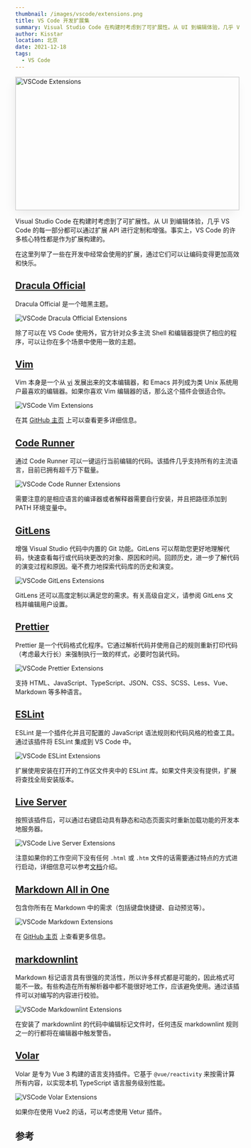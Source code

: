 ```yaml
---
thumbnail: /images/vscode/extensions.png
title: VS Code 开发扩展集
summary: Visual Studio Code 在构建时考虑到了可扩展性。从 UI 到编辑体验，几乎 VS Code 的每一部分都可以通过扩展 API 进行定制和增强。事实上，VS Code 的许多核心特性都是作为扩展构建的。
author: Kisstar
location: 北京
date: 2021-12-18
tags:
  - VS Code
---
```


<img :src="$withBase('/images/vscode/extensions.png')" alt="VSCode Extensions" style="width: 100%; height: 300px; box-shadow: rgba(0, 0, 0, 0.1) -4px 9px 25px -6px;">

Visual Studio Code 在构建时考虑到了可扩展性。从 UI 到编辑体验，几乎 VS Code 的每一部分都可以通过扩展 API 进行定制和增强。事实上，VS Code 的许多核心特性都是作为扩展构建的。

在这里列举了一些在开发中经常会使用的扩展，通过它们可以让编码变得更加高效和快乐。

## [Dracula Official](https://marketplace.visualstudio.com/items?itemName=dracula-theme.theme-dracula)

Dracula Official 是一个暗黑主题。

<img :src="$withBase('/images/vscode/extensions/dracula-official.png')" alt="VSCode Dracula Official Extensions">

除了可以在 VS Code 使用外，官方针对众多主流 Shell 和编辑器提供了相应的程序，可以让你在多个场景中使用一致的主题。

## [Vim](http://aka.ms/vscodevim)

Vim 本身是一个从 [vi][vi] 发展出来的文本编辑器，和 Emacs 并列成为类 Unix 系统用户最喜欢的编辑器。如果你喜欢 Vim 编辑器的话，那么这个插件会很适合你。

<img :src="$withBase('/images/vscode/extensions/vim.png')" alt="VSCode Vim Extensions">

在其 [GitHub 主页][vscode_vim_github] 上可以查看更多详细信息。

## [Code Runner](https://marketplace.visualstudio.com/items?itemName=formulahendry.code-runner)

通过 Code Runner 可以一键运行当前编辑的代码。该插件几乎支持所有的主流语言，目前已拥有超千万下载量。

<img :src="$withBase('/images/vscode/extensions/code-reunner.png')" alt="VSCode Code Runner Extensions">

需要注意的是相应语言的编译器或者解释器需要自行安装，并且把路径添加到 PATH 环境变量中。

## [GitLens](https://marketplace.visualstudio.com/items?itemName=eamodio.gitlens)

增强 Visual Studio 代码中内置的 Git 功能。GitLens 可以帮助您更好地理解代码，快速查看每行或代码块更改的对象、原因和时间。回顾历史，进一步了解代码的演变过程和原因。毫不费力地探索代码库的历史和演变。

<img :src="$withBase('/images/vscode/extensions/gitlens.png')" alt="VSCode GitLens Extensions">

GitLens 还可以高度定制以满足您的需求。有关高级自定义，请参阅 GitLens 文档并编辑用户设置。

## [Prettier](https://marketplace.visualstudio.com/items?itemName=esbenp.prettier-vscode)

Prettier 是一个代码格式化程序。它通过解析代码并使用自己的规则重新打印代码（考虑最大行长）来强制执行一致的样式，必要时包装代码。

<img :src="$withBase('/images/vscode/extensions/prettier.png')" alt="VSCode Prettier Extensions">

支持 HTML、JavaScript、TypeScript、JSON、CSS、SCSS、Less、Vue、Markdown 等多种语言。

## [ESLint](https://marketplace.visualstudio.com/items?itemName=dbaeumer.vscode-eslint)

ESLint 是一个插件化并且可配置的 JavaScript 语法规则和代码风格的检查工具。通过该插件将 ESLint 集成到 VS Code 中。

<img :src="$withBase('/images/vscode/extensions/eslint.png')" alt="VSCode ESLint Extensions">

扩展使用安装在打开的工作区文件夹中的 ESLint 库。如果文件夹没有提供，扩展将查找全局安装版本。

## [Live Server](https://marketplace.visualstudio.com/items?itemName=ritwickdey.LiveServer)

按照该插件后，可以通过右键启动具有静态和动态页面实时重新加载功能的开发本地服务器。

<img :src="$withBase('/images/vscode/extensions/live-server.png')" alt="VSCode Live Server Extensions">

注意如果你的工作空间下没有任何 `.html` 或 `.htm` 文件的话需要通过特点的方式进行启动，详细信息可以参考[文档][vscode_live_server]介绍。

## [Markdown All in One](https://marketplace.visualstudio.com/items?itemName=yzhang.markdown-all-in-one)

包含你所有在 Markdown 中的需求（包括键盘快捷键、自动预览等）。

<img :src="$withBase('/images/vscode/extensions/md-in-one.png')" alt="VSCode Markdown Extensions">

在 [GitHub 主页][vscode_md] 上查看更多信息。

## [markdownlint](https://marketplace.visualstudio.com/items?itemName=DavidAnson.vscode-markdownlint)

Markdown 标记语言具有很强的灵活性，所以许多样式都是可能的，因此格式可能不一致。有些构造在所有解析器中都不能很好地工作，应该避免使用。通过该插件可以对编写的内容进行校验。

<img :src="$withBase('/images/vscode/extensions/md-lint.png')" alt="VSCode Markdownlint Extensions">

在安装了 markdownlint 的代码中编辑标记文件时，任何违反 markdownlint 规则之一的行都将在编辑器中触发警告。

## [Volar](https://marketplace.visualstudio.com/items?itemName=johnsoncodehk.volar)

Volar 是专为 Vue 3 构建的语言支持插件。它基于 `@vue/reactivity` 来按需计算所有内容，以实现本机 TypeScript 语言服务级别性能。

<img :src="$withBase('/images/vscode/extensions/volar.png')" alt="VSCode Volar Extensions">

如果你在使用 Vue2 的话，可以考虑使用 Vetur 插件。

## 参考

[vi]: http://aka.ms/vscodevim
[vscode_vim_github]: https://github.com/VSCodeVim/Vim
[vscode_live_server]: https://github.com/ritwickdey/vscode-live-server
[vscode_md]: https://github.com/yzhang-gh/vscode-markdown
